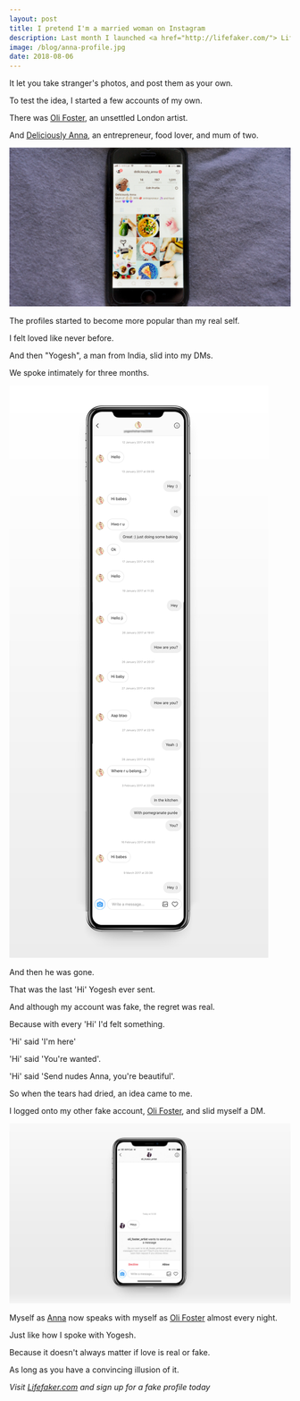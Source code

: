```yaml
---
layout: post
title: I pretend I'm a married woman on Instagram
description: Last month I launched <a href="http://lifefaker.com/"> Lifefaker.com</a>, the online life faking service.
image: /blog/anna-profile.jpg
date: 2018-08-06
---
```


It let you take stranger's photos, and post them as your own.

To test the idea, I started a few accounts of my own.

There was [Oli Foster](https://www.instagram.com/oli_foster_artist/), an unsettled London artist.

And [Deliciously Anna](https://www.instagram.com/deliciously_anna/), an entrepreneur, food lover, and mum of two.

![Deliciously Anna](/blog/anna-profile.jpg)

The profiles started to become more popular than my real self.

I felt loved like never before.

And then "Yogesh", a man from India, slid into my DMs.

We spoke intimately for three months.

![Anna Chat 2](/blog/anna-long.jpg)

And then he was gone.

That was the last 'Hi' Yogesh ever sent.

And although my account was fake, the regret was real.

Because with every 'Hi' I'd felt something.

'Hi' said 'I'm here'

'Hi' said 'You're wanted'.

'Hi' said 'Send nudes Anna, you're beautiful'.

So when the tears had dried, an idea came to me.

I logged onto my other fake account, [Oli Foster](https://www.instagram.com/oli_foster_artist/), and slid myself a DM.

![Anna Chat 4](/blog/anna-foster.jpg)

Myself as [Anna](https://www.instagram.com/deliciously_anna/) now speaks with myself as [Oli Foster](https://www.instagram.com/oli_foster_artist/) almost every night.

Just like how I spoke with Yogesh.

Because it doesn't always matter if love is real or fake.

As long as you have a convincing illusion of it.

*Visit [Lifefaker.com](http://lifefaker.com/) and sign up for a fake profile today*
